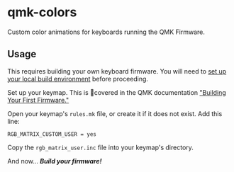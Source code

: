 # qmk-colors

Custom color animations for keyboards running the QMK Firmware.

## Usage

This requires building your own keyboard firmware. You will need to [set up your local build environment](https://docs.qmk.fm/#/getting_started_build_tools) before proceeding.

Set up your keymap. This is covered in the QMK documentation ["Building Your First Firmware."](https://docs.qmk.fm/#/newbs_building_firmware)

Open your keymap's `rules.mk` file, or create it if it does not exist. Add this line:

    RGB_MATRIX_CUSTOM_USER = yes

Copy the `rgb_matrix_user.inc` file into your keymap's directory.

And now... ***Build your firmware!***